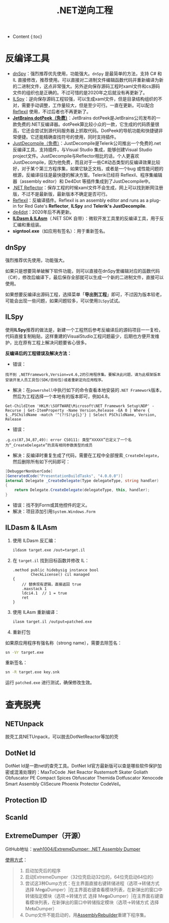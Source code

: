 ﻿---
layout:		post
category:	"sec"
title:		".NET逆向工程"

tags:		[]
---
- Content
{:toc}


# 反编译工具

- [dnSpy](https://github.com/dnSpy/dnSpy)：强烈推荐优先使用，功能强大。`dnSpy` 是最简单的方法，支持 C# 和 IL 直接修改，推荐使用。可以直接对二进制文件编辑函数代码并重新编译为新的二进制文件，这点非常强大。另外逆向保存源码工程时xaml文件和cs源码文件的组织也是正确的。不过可惜的是2020年之后就没有再更新了。
- [ILSpy](https://github.com/icsharpcode/ILSpy)：逆向保存源码工程较强，可以生成xaml文件，但是目录结构组织的不对，需要手动调整，工作量较大，但是至少可行。一直在更新。可以配合 [Reflexil](https://github.com/sailro/Reflexil) 使用，不过后者也不再更新了。
- [**JetBrains dotPeek（免费）**](https://www.jetbrains.com/decompiler/)：JetBrains dotPeek是JetBrains公司发布的一款免费的.NET反编译器。dotPeek算比较小众的一款，它生成的代码质量很高，它还会尝试到源代码服务器上抓取代码。DotPeek的导航功能和快捷键非常便捷。它还能精确查找符号的使用，同时支持插件。
- [JustDecompile（免费）](https://www.telerik.com/products/decompiler.aspx)：JustDecompile是Telerik公司推出一个免费的.net反编译工具，支持插件，与Visual Studio 集成，能够创建Visual Studio project文件。JustDecompile与Reflector相比的话，个人更喜欢JustDecompile，因为他免费，而且对于一些C#动态类型的反编译效果比较好，对于某个第三方程序集，如果它缺乏文档，或者是一个bug 或性能问题的根源，反编译往往是最快捷的解决方案。Telerik已经将 Reflexil、程序集编辑器（assembly editor）和 De4Dot 等插件集成到了JustDecompile中。
- [.NET Reflector](https://www.red-gate.com/products/dotnet-development/reflector/)：保存工程的时候xaml文件不会生成，网上可以找到断网注册版，不过不是最新版，最新版本不确定是否可行。
- [Reflexil](https://github.com/sailro/Reflexil)：反编译插件。Reflexil is an assembly editor and runs as a plug-in for Red Gate's **Reflector**, **ILSpy** and **Telerik's JustDecompile**.
- [de4dot](https://github.com/de4dot/de4dot)：2020年后不再更新。
- [**ILDasm & ILAsm**](https://docs.microsoft.com/en-us/dotnet/framework/tools/ildasm-exe-il-disassembler)（.NET SDK 自带）：微软开发工具里的反编译工具，用于反汇编和重组装。
- **signtool.exe**（如应用有签名）：用于重新签名。

## dnSpy

强烈推荐优先使用，功能强大。

如果只是想要简单破解下软件功能，则可以直接在dnSpy里编辑对应的函数代码（C#），修改后编译下，最后保存全部就可以生成一个新的二进制文件，直接可以使用。

如果想要反编译出源码工程，选择菜单「**导出到工程**」即可，不过因为版本较老，可能会出现一些问题，如果问题较多，可以使用`ILSpy`试试。



## ILSpy

使用**ILSpy**推荐的做法是，新建一个工程然后参考反编译后的源码项目一一复检，代码直接复制粘贴，这样重建的VisualStudio工程问题最少，后期也方便开发维护，比在原有工程上解决问题要省心很多。

**反编译后的工程错误及解决方法：**

- 错误：

```
找不到 ,NETFramework,Version=v4.6,2的引用程序集。要解决此问题，请为此框架版本安装开发人员工具包(SDK/目标包)或者重新定向应用程序。
```

- 解决：在`powershell`中执行如下的命令查看本地安装的`.NET Framework`版本，然后为工程选择一个本地有的版本即可，例如4.8。

```
Get-ChildItem 'HKLM:\SOFTWARE\Microsoft\NET Framework Setup\NDP' -Recurse | Get-ItemProperty -Name Version,Release -EA 0 | Where { $_.PSChildName -match '^(?!S)\p{L}'} | Select PSChildName, Version, Release
```



- 错误：

```
.g.cs(87,34,87,49): error CS0111: 类型“XXXXX”已定义了一个名为“_CreateDelegate”的具有相同参数类型的成员
```

- 解决：反编译时重复生成了代码，需要在工程中全部搜索`_CreateDelegate`，然后删除所有如下代码即可：

```csharp
[DebuggerNonUserCode]
[GeneratedCode("PresentationBuildTasks", "4.0.0.0")]
internal Delegate _CreateDelegate(Type delegateType, string handler)
{
	return Delegate.CreateDelegate(delegateType, this, handler);
}
```



- 错误：找不到Form或其他控件的定义。
- 解决：项目添加引用`System.Windows.Form`



## ILDasm & ILAsm

1. 使用 ILDasm 反汇编：

   ```sh
   ildasm target.exe /out=target.il
   ```

2. 在 `target.il` 找到目标函数并修改 IL：

   ```IL
   .method public hidebysig instance bool 
           CheckLicense() cil managed
   {
       // 替换现有逻辑，直接返回 true
       .maxstack 1
       ldci4.1  // 1 = true
       ret
   }
   ```

3. 使用 ILAsm 重新编译：

   ```sh
   ilasm target.il /output=patched.exe
   ```

4. 重新打包

如果原应用程序有强名称（strong name），需要去除签名：

```sh
sn -Vr target.exe
```

重新签名：

```sh
sn -R target.exe key.snk
```

运行 `patched.exe` 进行测试，确保修改生效。

# 查壳脱壳

## NETUnpack 

脱壳工具NETUnpack，可以脱去DotNetReactor等加的壳



## DotNet Id

DotNet Id是一款net的查壳工具。DotNet Id官方最新版可以查是哪些软件保护加密或混淆处理的：MaxToCode .Net Reactor Rustemsoft Skater Goliath Obfuscator PE Compact Spices Obfuscator Themida  Dotfuscator Xenocode Smart Assembly CliSecure  Phoenix Protector CodeVeil。



## Protection ID

## ScanId



## **ExtremeDumper**（开源）

GitHub地址：[wwh1004/ExtremeDumper: .NET Assembly Dumper](https://github.com/wwh1004/ExtremeDumper)

[使用方式](https://www.52pojie.cn/thread-712611-1-1.html)：

> 1. 启动加壳后的程序
> 2. 启动ExtremeDumper（32位壳启动32位的，64位壳启动64位的）
> 3. 尝试这3种Dump方式：在主界面直接右键转储进程（选项->转储方式 选择 Me**g**aDumper）|在主界面右键查看模块列表，在新弹出的窗口中转储指定模块（选项->转储方式 选择 Me**g**aDumper）|在主界面右键查看模块列表，在新弹出的窗口中转储指定模块（选项->转储方式 选择 Me**t**aDumper）
> 4. Dump文件不能启动的，用[AssemblyRebuilder](https://www.52pojie.cn/thread-699172-1-1.html)重建下程序集。

